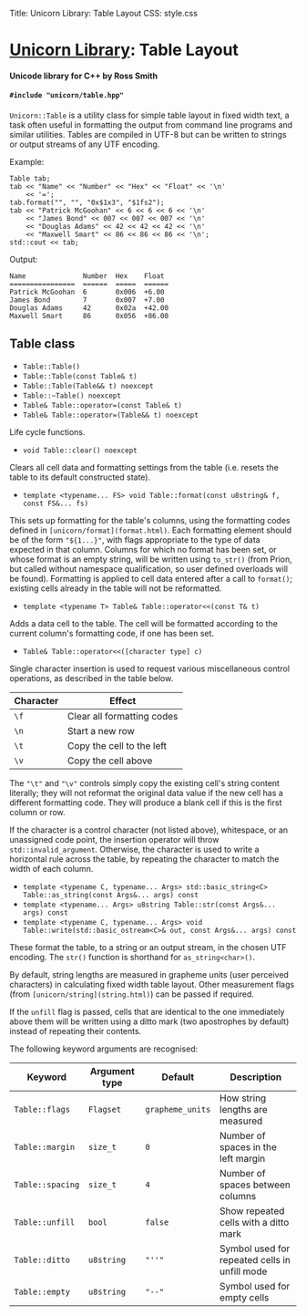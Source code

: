 Title: Unicorn Library: Table Layout
CSS: style.css

# [Unicorn Library](index.html): Table Layout #

#### Unicode library for C++ by Ross Smith ####

#### `#include "unicorn/table.hpp"` ####

`Unicorn::Table` is a utility class for simple table layout in fixed width
text, a task often useful in formatting the output from command line programs
and similar utilities. Tables are compiled in UTF-8 but can be written to
strings or output streams of any UTF encoding.

Example:

    Table tab;
    tab << "Name" << "Number" << "Hex" << "Float" << '\n'
        << '=';
    tab.format("", "", "0x$1x3", "$1fs2");
    tab << "Patrick McGoohan" << 6 << 6 << 6 << '\n'
        << "James Bond" << 007 << 007 << 007 << '\n'
        << "Douglas Adams" << 42 << 42 << 42 << '\n'
        << "Maxwell Smart" << 86 << 86 << 86 << '\n';
    std::cout << tab;

Output:

    Name              Number  Hex    Float
    ================  ======  =====  ======
    Patrick McGoohan  6       0x006  +6.00
    James Bond        7       0x007  +7.00
    Douglas Adams     42      0x02a  +42.00
    Maxwell Smart     86      0x056  +86.00

## Table class ##

* `Table::Table()`
* `Table::Table(const Table& t)`
* `Table::Table(Table&& t) noexcept`
* `Table::~Table() noexcept`
* `Table& Table::operator=(const Table& t)`
* `Table& Table::operator=(Table&& t) noexcept`

Life cycle functions.

* `void Table::clear() noexcept`

Clears all cell data and formatting settings from the table (i.e. resets the
table to its default constructed state).

* `template <typename... FS> void Table::format(const u8string& f, const FS&... fs)`

This sets up formatting for the table's columns, using the formatting codes
defined in `[unicorn/format](format.html)`. Each formatting element should be
of the form `"${1...}"`, with flags appropriate to the type of data expected
in that column. Columns for which no format has been set, or whose format is
an empty string, will be written using `to_str()` (from Prion, but called
without namespace qualification, so user defined overloads will be found).
Formatting is applied to cell data entered after a call to `format()`;
existing cells already in the table will not be reformatted.

* `template <typename T> Table& Table::operator<<(const T& t)`

Adds a data cell to the table. The cell will be formatted according to the
current column's formatting code, if one has been set.

* `Table& Table::operator<<([character type] c)`

Single character insertion is used to request various miscellaneous control operations, as
described in the table below.

Character  | Effect
---------  | ------
`\f`       | Clear all formatting codes
`\n`       | Start a new row
`\t`       | Copy the cell to the left
`\v`       | Copy the cell above

The `"\t"` and `"\v"` controls simply copy the existing cell's string content
literally; they will not reformat the original data value if the new cell has
a different formatting code. They will produce a blank cell if this is the
first column or row.

If the character is a control character (not listed above), whitespace, or an
unassigned code point, the insertion operator will throw
`std::invalid_argument`. Otherwise, the character is used to write a
horizontal rule across the table, by repeating the character to match the
width of each column.

* `template <typename C, typename... Args> std::basic_string<C> Table::as_string(const Args&... args) const`
* `template <typename... Args> u8string Table::str(const Args&... args) const`
* `template <typename C, typename... Args> void Table::write(std::basic_ostream<C>& out, const Args&... args) const`

These format the table, to a string or an output stream, in the chosen UTF
encoding. The `str()` function is shorthand for `as_string<char>()`.

By default, string lengths are measured in grapheme units (user perceived
characters) in calculating fixed width table layout. Other measurement flags
(from `[unicorn/string](string.html)`) can be passed if required.

If the `unfill` flag is passed, cells that are identical to the one
immediately above them will be written using a ditto mark (two apostrophes by
default) instead of repeating their contents.

The following keyword arguments are recognised:

Keyword           | Argument type  | Default           | Description
-------           | -------------  | -------           | -----------
`Table::flags`    | `Flagset`      | `grapheme_units`  | How string lengths are measured
`Table::margin`   | `size_t`       | `0`               | Number of spaces in the left margin
`Table::spacing`  | `size_t`       | `4`               | Number of spaces between columns
`Table::unfill`   | `bool`         | `false`           | Show repeated cells with a ditto mark
`Table::ditto`    | `u8string`     | `"''"`            | Symbol used for repeated cells in unfill mode
`Table::empty`    | `u8string`     | `"--"`            | Symbol used for empty cells
